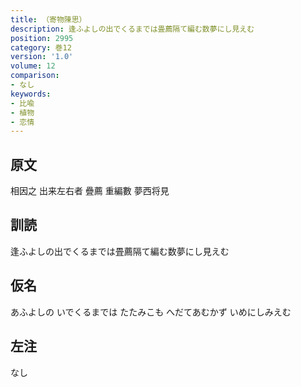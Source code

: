```yaml
---
title: （寄物陳思）
description: 逢ふよしの出でくるまでは畳薦隔て編む数夢にし見えむ
position: 2995
category: 巻12
version: '1.0'
volume: 12
comparison:
- なし
keywords:
- 比喩
- 植物
- 恋情
---
```


## 原文

相因之 出来左右者 疊薦 重編數 夢西将見

## 訓読

逢ふよしの出でくるまでは畳薦隔て編む数夢にし見えむ

## 仮名

あふよしの いでくるまでは たたみこも へだてあむかず いめにしみえむ

## 左注

なし
